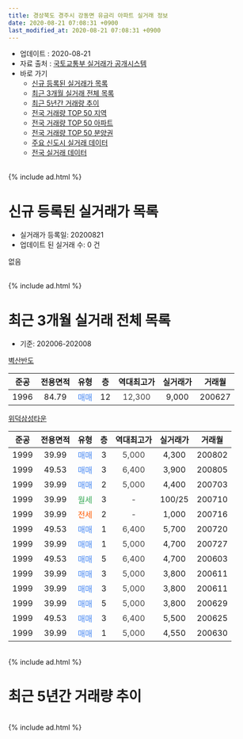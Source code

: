 ```yaml
---
title: 경상북도 경주시 강동면 유금리 아파트 실거래 정보
date: 2020-08-21 07:08:31 +0900
last_modified_at: 2020-08-21 07:08:31 +0900
---
```


* 업데이트 : 2020-08-21
* 자료 출처 : [국토교통부 실거래가 공개시스템](http://rt.molit.go.kr)
* 바로 가기
    * [신규 등록된 실거래가 목록](#신규-등록된-실거래가-목록)
    * [최근 3개월 실거래 전체 목록](#최근-3개월-실거래-전체-목록)
    * [최근 5년간 거래량 추이](#최근-5년간-거래량-추이)
    * [전국 거래량 TOP 50 지역](https://inasie.github.io/apt-trade-info/최근-3개월-전국에서-가장-거래가-많이-발생한-지역)
    * [전국 거래량 TOP 50 아파트](https://inasie.github.io/apt-trade-info/최근-3개월-전국에서-가장-거래가-많이-발생한-아파트)
    * [전국 거래량 TOP 50 분양권](https://inasie.github.io/apt-trade-info/최근-3개월-전국에서-가장-거래가-많이-발생한-분양권)
    * [주요 신도시 실거래 데이터](https://inasie.github.io/apt-trade-info/주요-신도시)
    * [전국 실거래 데이터](https://inasie.github.io/apt-trade-info/전국)
<br>
{% include ad.html %}
<br>

# 신규 등록된 실거래가 목록
* 실거래가 등록일: 20200821
* 업데이트 된 실거래 수: 0 건

없음

<br>
{% include ad.html %}
<br>

# 최근 3개월 실거래 전체 목록
* 기준: 202006-202008


[벽산반도](https://search.naver.com/search.naver?query=%EA%B2%BD%EC%83%81%EB%B6%81%EB%8F%84+%EA%B2%BD%EC%A3%BC%EC%8B%9C+%EA%B0%95%EB%8F%99%EB%A9%B4+%EC%9C%A0%EA%B8%88%EB%A6%AC+%EB%B2%BD%EC%82%B0%EB%B0%98%EB%8F%84)

|준공|전용면적|유형|층|역대최고가|실거래가|거래월|
|:---:|:---:|:---:|:---:|:---:|:---:|:---:|
|1996|84.79|<span style="color:#4285f3">매매</span>|12|<span style="color:#444444">12,300</span>|9,000|200627|

[위덕삼성타운](https://search.naver.com/search.naver?query=%EA%B2%BD%EC%83%81%EB%B6%81%EB%8F%84+%EA%B2%BD%EC%A3%BC%EC%8B%9C+%EA%B0%95%EB%8F%99%EB%A9%B4+%EC%9C%A0%EA%B8%88%EB%A6%AC+%EC%9C%84%EB%8D%95%EC%82%BC%EC%84%B1%ED%83%80%EC%9A%B4)

|준공|전용면적|유형|층|역대최고가|실거래가|거래월|
|:---:|:---:|:---:|:---:|:---:|:---:|:---:|
|1999|39.99|<span style="color:#4285f3">매매</span>|3|<span style="color:#444444">5,000</span>|4,300|200802|
|1999|49.53|<span style="color:#4285f3">매매</span>|3|<span style="color:#444444">6,400</span>|3,900|200805|
|1999|39.99|<span style="color:#4285f3">매매</span>|2|<span style="color:#444444">5,000</span>|4,400|200703|
|1999|39.99|<span style="color:#34a853">월세</span>|3|<span style="color:#444444">-</span>|100/25|200710|
|1999|39.99|<span style="color:#ff5a00">전세</span>|2|<span style="color:#444444">-</span>|1,000|200716|
|1999|49.53|<span style="color:#4285f3">매매</span>|1|<span style="color:#444444">6,400</span>|5,700|200720|
|1999|39.99|<span style="color:#4285f3">매매</span>|1|<span style="color:#444444">5,000</span>|4,700|200727|
|1999|49.53|<span style="color:#4285f3">매매</span>|5|<span style="color:#444444">6,400</span>|4,700|200603|
|1999|39.99|<span style="color:#4285f3">매매</span>|3|<span style="color:#444444">5,000</span>|3,800|200611|
|1999|39.99|<span style="color:#4285f3">매매</span>|3|<span style="color:#444444">5,000</span>|3,800|200611|
|1999|39.99|<span style="color:#4285f3">매매</span>|5|<span style="color:#444444">5,000</span>|3,800|200629|
|1999|49.53|<span style="color:#4285f3">매매</span>|3|<span style="color:#444444">6,400</span>|5,500|200625|
|1999|39.99|<span style="color:#4285f3">매매</span>|1|<span style="color:#444444">5,000</span>|4,550|200630|


<br>
{% include ad.html %}
<br>

# 최근 5년간 거래량 추이


<div style="width:100%;">
    <canvas id="deal_progress" height="200"></canvas>
</div>

<script>
new Chart(document.getElementById("deal_progress"), {
    type: 'line',
    data: {
        labels: ['201508','201509','201510','201511','201512','201601','201602','201603','201604','201605','201606','201607','201608','201609','201610','201611','201612','201701','201702','201703','201704','201705','201706','201707','201708','201709','201710','201711','201712','201801','201802','201803','201804','201805','201806','201807','201808','201809','201810','201811','201812','201901','201902','201903','201904','201905','201906','201907','201908','201909','201910','201911','201912','202001','202002','202003','202004','202005','202006','202007','202008'],
        datasets: [{
            label: '매매',
            pointRadius: 1,
            data: [10, 8, 11, 4, 5, 6, 8, 7, 7, 4, 3, 3, 7, 2, 10, 6, 0, 4, 5, 7, 6, 5, 3, 4, 3, 6, 5, 6, 4, 3, 4, 4, 5, 4, 1, 1, 4, 3, 2, 3, 5, 1, 3, 3, 6, 1, 3, 2, 0, 1, 3, 6, 3, 5, 7, 2, 3, 3, 7, 3, 2],
            borderColor: "rgba(255, 201, 14, 1)",
            backgroundColor: "rgba(255, 201, 14, 0.5)",
            fill: false,
            lineTension: 0
        },{
            label: '전월세',
            pointRadius: 1,
            data: [3, 0, 1, 5, 1, 1, 2, 1, 1, 0, 2, 2, 1, 1, 1, 1, 0, 2, 4, 1, 0, 0, 1, 0, 1, 2, 5, 4, 2, 2, 1, 2, 1, 1, 1, 2, 0, 0, 1, 0, 2, 0, 2, 1, 3, 2, 1, 4, 0, 1, 1, 4, 3, 3, 3, 2, 1, 1, 0, 2, 0],
            borderColor: "rgba(0, 141, 185, 1)",
            backgroundColor: "rgba(0, 141, 185, 0.5)",
            fill: false,
            lineTension: 0
        }
        ]
    },
    options: {
        responsive: true,
        title: {
            display: false
        },
        tooltips: {
            mode: 'index',
            intersect: false
        },
        hover: {
            mode: 'nearest',
            intersect: true
        },
        scales: {
            xAxes: [{
                display: true,
                scaleLabel: {
                    display: true,
                    labelString: '년/월'
                }
            }],
            yAxes: [{
                display: true,
                ticks: {
                    suggestedMin: 0,
                },
                scaleLabel: {
                    display: true,
                    labelString: '실거래 수'
                }
            }]
        }
    }
});

</script>


<br>
{% include ad.html %}
<br>

